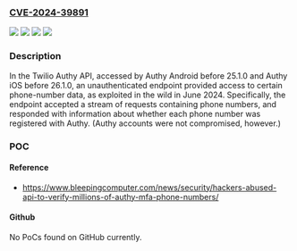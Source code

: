 ### [CVE-2024-39891](https://cve.mitre.org/cgi-bin/cvename.cgi?name=CVE-2024-39891)
![](https://img.shields.io/static/v1?label=Product&message=n%2Fa&color=blue)
![](https://img.shields.io/static/v1?label=Version&message=0%20&color=brightgreen)
![](https://img.shields.io/static/v1?label=Version&message=n%2Fa%20&color=brightgreen)
![](https://img.shields.io/static/v1?label=Vulnerability&message=n%2Fa&color=brightgreen)

### Description

In the Twilio Authy API, accessed by Authy Android before 25.1.0 and Authy iOS before 26.1.0, an unauthenticated endpoint provided access to certain phone-number data, as exploited in the wild in June 2024. Specifically, the endpoint accepted a stream of requests containing phone numbers, and responded with information about whether each phone number was registered with Authy. (Authy accounts were not compromised, however.)

### POC

#### Reference
- https://www.bleepingcomputer.com/news/security/hackers-abused-api-to-verify-millions-of-authy-mfa-phone-numbers/

#### Github
No PoCs found on GitHub currently.

